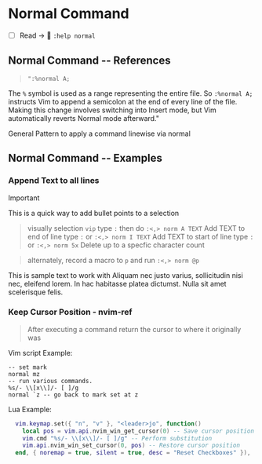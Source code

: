 # Normal Command

- [ ] Read -> 📖 `:help normal`

## Normal Command -- References

> `":%normal A;`

The `%` symbol is used as a range representing the entire file. So `:%normal A;` instructs Vim to append a semicolon at the end of every line of the file. Making this change involves switching into Insert mode, but Vim automatically reverts Normal mode afterward."

General Pattern to apply a command linewise via normal

## Normal Command -- Examples

### Append Text to all lines

> [!IMPORTANT]
> This is a quick way to add bullet points to a selection

> visually selection `vip`
> type `:` then do `:<,> norm A TEXT` Add TEXT to end of line
> type `:` or `:<,> norm I TEXT` Add TEXT to start of line
> type `:` or `:<,> norm 5x` Delete up to a specfic character count

> alternately, record a macro to `p` and run `:<,> norm @p`

This is sample text to work with
Aliquam nec justo varius,
sollicitudin nisi nec, eleifend lorem.
In hac habitasse platea dictumst.
Nulla sit amet scelerisque felis.

### Keep Cursor Position - nvim-ref

> After executing a command return the cursor to where it originally was

Vim script Example:

```shell
-- set mark
normal mz
-- run various commands.
%s/- \\[x\\]/- [ ]/g
normal `z -- go back to mark set at z
```

Lua Example:

```lua
  vim.keymap.set({ "n", "v" }, "<leader>jo", function()
    local pos = vim.api.nvim_win_get_cursor(0) -- Save cursor position
    vim.cmd "%s/- \\[x\\]/- [ ]/g" -- Perform substitution
    vim.api.nvim_win_set_cursor(0, pos) -- Restore cursor position
  end, { noremap = true, silent = true, desc = "Reset Checkboxes" }),
```
